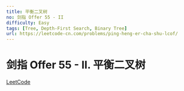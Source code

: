 ```yaml
---
title: 平衡二叉树
no: 剑指 Offer 55 - II
difficulty: Easy
tags: [Tree, Depth-First Search, Binary Tree]
url: https://leetcode-cn.com/problems/ping-heng-er-cha-shu-lcof/
---
```


# 剑指 Offer 55 - II. 平衡二叉树

[LeetCode](https://leetcode-cn.com/problems/ping-heng-er-cha-shu-lcof/)

